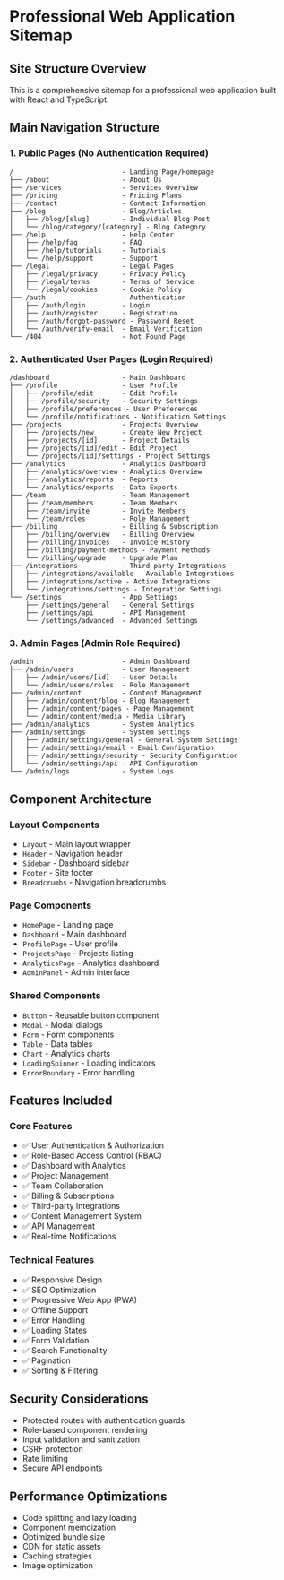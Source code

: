 # Professional Web Application Sitemap

## Site Structure Overview

This is a comprehensive sitemap for a professional web application built with React and TypeScript.

## Main Navigation Structure

### 1. **Public Pages** (No Authentication Required)
```
/                           - Landing Page/Homepage
├── /about                  - About Us
├── /services               - Services Overview
├── /pricing                - Pricing Plans
├── /contact                - Contact Information
├── /blog                   - Blog/Articles
│   ├── /blog/[slug]        - Individual Blog Post
│   └── /blog/category/[category] - Blog Category
├── /help                   - Help Center
│   ├── /help/faq           - FAQ
│   ├── /help/tutorials     - Tutorials
│   └── /help/support       - Support
├── /legal                  - Legal Pages
│   ├── /legal/privacy      - Privacy Policy
│   ├── /legal/terms        - Terms of Service
│   └── /legal/cookies      - Cookie Policy
├── /auth                   - Authentication
│   ├── /auth/login         - Login
│   ├── /auth/register      - Registration
│   ├── /auth/forgot-password - Password Reset
│   └── /auth/verify-email  - Email Verification
└── /404                    - Not Found Page
```

### 2. **Authenticated User Pages** (Login Required)
```
/dashboard                  - Main Dashboard
├── /profile                - User Profile
│   ├── /profile/edit       - Edit Profile
│   ├── /profile/security   - Security Settings
│   ├── /profile/preferences - User Preferences
│   └── /profile/notifications - Notification Settings
├── /projects               - Projects Overview
│   ├── /projects/new       - Create New Project
│   ├── /projects/[id]      - Project Details
│   ├── /projects/[id]/edit - Edit Project
│   └── /projects/[id]/settings - Project Settings
├── /analytics              - Analytics Dashboard
│   ├── /analytics/overview - Analytics Overview
│   ├── /analytics/reports  - Reports
│   └── /analytics/exports  - Data Exports
├── /team                   - Team Management
│   ├── /team/members       - Team Members
│   ├── /team/invite        - Invite Members
│   └── /team/roles         - Role Management
├── /billing                - Billing & Subscription
│   ├── /billing/overview   - Billing Overview
│   ├── /billing/invoices   - Invoice History
│   ├── /billing/payment-methods - Payment Methods
│   └── /billing/upgrade    - Upgrade Plan
├── /integrations           - Third-party Integrations
│   ├── /integrations/available - Available Integrations
│   ├── /integrations/active - Active Integrations
│   └── /integrations/settings - Integration Settings
└── /settings               - App Settings
    ├── /settings/general   - General Settings
    ├── /settings/api       - API Management
    └── /settings/advanced  - Advanced Settings
```

### 3. **Admin Pages** (Admin Role Required)
```
/admin                      - Admin Dashboard
├── /admin/users            - User Management
│   ├── /admin/users/[id]   - User Details
│   └── /admin/users/roles  - Role Management
├── /admin/content          - Content Management
│   ├── /admin/content/blog - Blog Management
│   ├── /admin/content/pages - Page Management
│   └── /admin/content/media - Media Library
├── /admin/analytics        - System Analytics
├── /admin/settings         - System Settings
│   ├── /admin/settings/general - General System Settings
│   ├── /admin/settings/email - Email Configuration
│   ├── /admin/settings/security - Security Configuration
│   └── /admin/settings/api - API Configuration
└── /admin/logs             - System Logs
```

## Component Architecture

### Layout Components
- `Layout` - Main layout wrapper
- `Header` - Navigation header
- `Sidebar` - Dashboard sidebar
- `Footer` - Site footer
- `Breadcrumbs` - Navigation breadcrumbs

### Page Components
- `HomePage` - Landing page
- `Dashboard` - Main dashboard
- `ProfilePage` - User profile
- `ProjectsPage` - Projects listing
- `AnalyticsPage` - Analytics dashboard
- `AdminPanel` - Admin interface

### Shared Components
- `Button` - Reusable button component
- `Modal` - Modal dialogs
- `Form` - Form components
- `Table` - Data tables
- `Chart` - Analytics charts
- `LoadingSpinner` - Loading indicators
- `ErrorBoundary` - Error handling

## Features Included

### Core Features
- ✅ User Authentication & Authorization
- ✅ Role-Based Access Control (RBAC)
- ✅ Dashboard with Analytics
- ✅ Project Management
- ✅ Team Collaboration
- ✅ Billing & Subscriptions
- ✅ Third-party Integrations
- ✅ Content Management System
- ✅ API Management
- ✅ Real-time Notifications

### Technical Features
- ✅ Responsive Design
- ✅ SEO Optimization
- ✅ Progressive Web App (PWA)
- ✅ Offline Support
- ✅ Error Handling
- ✅ Loading States
- ✅ Form Validation
- ✅ Search Functionality
- ✅ Pagination
- ✅ Sorting & Filtering

## Security Considerations
- Protected routes with authentication guards
- Role-based component rendering
- Input validation and sanitization
- CSRF protection
- Rate limiting
- Secure API endpoints

## Performance Optimizations
- Code splitting and lazy loading
- Component memoization
- Optimized bundle size
- CDN for static assets
- Caching strategies
- Image optimization